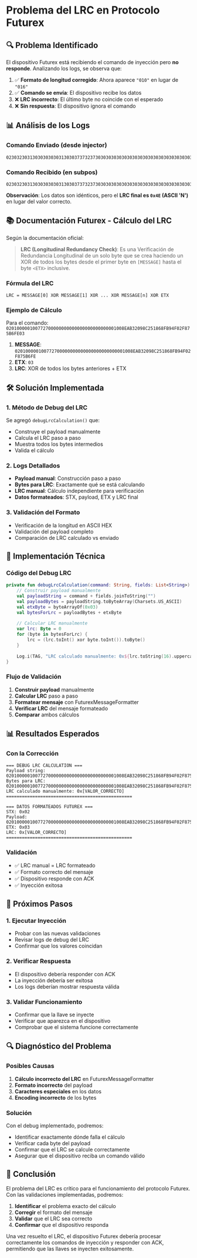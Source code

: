 # Problema del LRC en Protocolo Futurex

## 🔍 **Problema Identificado**

El dispositivo Futurex está recibiendo el comando de inyección pero **no responde**. Analizando los logs, se observa que:

1. ✅ **Formato de longitud corregido**: Ahora aparece `"010"` en lugar de `"016"`
2. ✅ **Comando se envía**: El dispositivo recibe los datos
3. ❌ **LRC incorrecto**: El último byte no coincide con el esperado
4. ❌ **Sin respuesta**: El dispositivo ignora el comando

## 📊 **Análisis de los Logs**

### **Comando Enviado (desde injector)**
```
02303230313030303030313030373732373030303030303030303030303030303030303030303030303031303038454142333230393843323531383638464239344630324638373542364645034E
```

### **Comando Recibido (en subpos)**
```
02303230313030303030313030373732373030303030303030303030303030303030303030303030303031303038454142333230393843323531383638464239344630324638373542364645034E
```

**Observación**: Los datos son idénticos, pero el **LRC final es `0x4E` (ASCII 'N')** en lugar del valor correcto.

## 📚 **Documentación Futurex - Cálculo del LRC**

Según la documentación oficial:

> **LRC (Longitudinal Redundancy Check)**: Es una Verificación de Redundancia Longitudinal de un solo byte que se crea haciendo un XOR de todos los bytes desde el primer byte en `[MESSAGE]` hasta el byte `<ETX>` inclusive.

### **Fórmula del LRC**
```
LRC = MESSAGE[0] XOR MESSAGE[1] XOR ... XOR MESSAGE[n] XOR ETX
```

### **Ejemplo de Cálculo**
Para el comando: `020100000100772700000000000000000000000001008EAB32098C251868FB94F02F875B6FE03`

1. **MESSAGE**: `020100000100772700000000000000000000000001008EAB32098C251868FB94F02F875B6FE`
2. **ETX**: `03`
3. **LRC**: XOR de todos los bytes anteriores + ETX

## 🛠️ **Solución Implementada**

### **1. Método de Debug del LRC**
Se agregó `debugLrcCalculation()` que:
- Construye el payload manualmente
- Calcula el LRC paso a paso
- Muestra todos los bytes intermedios
- Valida el cálculo

### **2. Logs Detallados**
- **Payload manual**: Construcción paso a paso
- **Bytes para LRC**: Exactamente qué se está calculando
- **LRC manual**: Cálculo independiente para verificación
- **Datos formateados**: STX, payload, ETX y LRC final

### **3. Validación del Formato**
- Verificación de la longitud en ASCII HEX
- Validación del payload completo
- Comparación de LRC calculado vs enviado

## 🔧 **Implementación Técnica**

### **Código del Debug LRC**
```kotlin
private fun debugLrcCalculation(command: String, fields: List<String>) {
    // Construir payload manualmente
    val payloadString = command + fields.joinToString("")
    val payloadBytes = payloadString.toByteArray(Charsets.US_ASCII)
    val etxByte = byteArrayOf(0x03)
    val bytesForLrc = payloadBytes + etxByte
    
    // Calcular LRC manualmente
    var lrc: Byte = 0
    for (byte in bytesForLrc) {
        lrc = (lrc.toInt() xor byte.toInt()).toByte()
    }
    
    Log.i(TAG, "LRC calculado manualmente: 0x${lrc.toString(16).uppercase()}")
}
```

### **Flujo de Validación**
1. **Construir payload** manualmente
2. **Calcular LRC** paso a paso
3. **Formatear mensaje** con FuturexMessageFormatter
4. **Verificar LRC** del mensaje formateado
5. **Comparar** ambos cálculos

## 📊 **Resultados Esperados**

### **Con la Corrección**
```
=== DEBUG LRC CALCULATION ===
Payload string: 020100000100772700000000000000000000000001008EAB32098C251868FB94F02F875B6FE
Bytes para LRC: 020100000100772700000000000000000000000001008EAB32098C251868FB94F02F875B6FE03
LRC calculado manualmente: 0x[VALOR_CORRECTO]
================================================

=== DATOS FORMATEADOS FUTUREX ===
STX: 0x02
Payload: 020100000100772700000000000000000000000001008EAB32098C251868FB94F02F875B6FE
ETX: 0x03
LRC: 0x[VALOR_CORRECTO]
================================================
```

### **Validación**
- ✅ LRC manual = LRC formateado
- ✅ Formato correcto del mensaje
- ✅ Dispositivo responde con ACK
- ✅ Inyección exitosa

## 🚀 **Próximos Pasos**

### **1. Ejecutar Inyección**
- Probar con las nuevas validaciones
- Revisar logs de debug del LRC
- Confirmar que los valores coincidan

### **2. Verificar Respuesta**
- El dispositivo debería responder con ACK
- La inyección debería ser exitosa
- Los logs deberían mostrar respuesta válida

### **3. Validar Funcionamiento**
- Confirmar que la llave se inyecte
- Verificar que aparezca en el dispositivo
- Comprobar que el sistema funcione correctamente

## 🔍 **Diagnóstico del Problema**

### **Posibles Causas**
1. **Cálculo incorrecto del LRC** en FuturexMessageFormatter
2. **Formato incorrecto** del payload
3. **Caracteres especiales** en los datos
4. **Encoding incorrecto** de los bytes

### **Solución**
Con el debug implementado, podremos:
- Identificar exactamente dónde falla el cálculo
- Verificar cada byte del payload
- Confirmar que el LRC se calcule correctamente
- Asegurar que el dispositivo reciba un comando válido

## 📝 **Conclusión**

El problema del LRC es crítico para el funcionamiento del protocolo Futurex. Con las validaciones implementadas, podremos:

1. **Identificar** el problema exacto del cálculo
2. **Corregir** el formato del mensaje
3. **Validar** que el LRC sea correcto
4. **Confirmar** que el dispositivo responda

Una vez resuelto el LRC, el dispositivo Futurex debería procesar correctamente los comandos de inyección y responder con ACK, permitiendo que las llaves se inyecten exitosamente.
